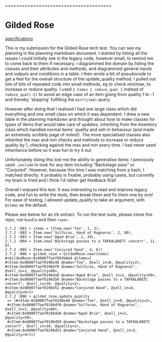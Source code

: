 ======================================
# Gilded Rose

[specifications](https://github.com/makersacademy/course/blob/master/individual_challenges/gilded_rose.md)

This is my submission for the Gilded Rose tech test. You can see my planning in the planning markdown document. I started by listing all the issues I could initially see in the legacy code, however small, to remind me to come back to them if necessary. I diagrammed the domain by listing the classes and their attributes and methods, and diagrammed general inputs and outputs and conditions in a table. I then wrote a bit of pseudocode to get a feel for the overall structure of the update_quality method. I pulled out lots of bits of repeated code into small methods, eg to check min/max, to increase or reduce quality. I used `2.times { reduce_qual }` instead of `reduce_qual(-2)` to avoid an edge case of an item going from quality 1 to -1 and thereby 'skipping' fulfilling the `min?(item)` query.

However after doing that I realised I had one large class which did everything and one small class on which it was dependent. I drew a new table in the planning markdown and thought about how to make classes for types of items that would take care of updates, inheriting from the Inventory class which handled normal items' quality and sell-in behaviour (and made an extremely scribbly page of notes!). The more specialised classes also inherited the max and min checks and methods to increase or reduce quality by 1, checking against the max and min every time. I had never used inheritance before so it was fun to try it out.

Unfortunately doing this lost me the ability to generalise items: I previously used `.include` to look for any item including "Backstage pass" or "Conjured". However, because this time I was matching from a hash, I matched directly. It probably is fixable, probably using cases, but currently my brain is fried and I think I'd rather get feedback first!

Overall I enjoyed this test. It was interesting to read and improve legacy code, and fun to write the tests, then break them and fix them one by one! For ease of testing, I allowed update_quality to take an argument, with `@items` as the default.

Please see below for an irb extract. To run the test suite, please clone this repo, run `bundle` and then `rspec`.

```irb
2.7.2 :001 > items = [Item.new('foo', 1, 3),
2.7.2 :002 > Item.new('Sulfuras, Hand of Ragnaros', 2, 80),
2.7.2 :003 > Item.new('Aged Brie', 2, 49),
2.7.2 :004 > Item.new('Backstage passes to a TAFKAL80ETC concert', 11, 0),
2.7.2 :005 > Item.new('Conjured Hand', 4, 6)]
2.7.2 :006 > gilded_rose = GildedRose.new(items)
#<GildedRose:0x00007faef003b8e8 @items=[
#<Item:0x00007faef0196e40 @name="foo", @sell_in=0, @quality=2>,
#<Item:0x00007faef0196df0 @name="Sulfuras, Hand of Ragnaros", @sell_in=1, @quality=80>,
#<Item:0x00007faef0196da0 @name="Aged Brie", @sell_in=1, @quality=50>,
#<Item:0x00007faef0196d50 @name="Backstage passes to a TAFKAL80ETC concert", @sell_in=10, @quality=1>,
#<Item:0x00007faef0196d51 @name="Conjured Hand", @sell_in=4, @quality=6>]>
2.7.2 :006 > gilded_rose.update_quality
 => [#<Item:0x00007faef0196e40 @name="foo", @sell_in=0, @quality=2>,
 #<Item:0x00007faef0196df0 @name="Sulfuras, Hand of Ragnaros", @sell_in=1, @quality=80>,
 #<Item:0x00007faef0196da0 @name="Aged Brie", @sell_in=1, @quality=50>,
 #<Item:0x00007faef0196d50 @name="Backstage passes to a TAFKAL80ETC concert", @sell_in=10, @quality=1>,
 #<Item:0x00007faef0196d51 @name="Conjured Hand", @sell_in=3, @quality=4>]>]
```
